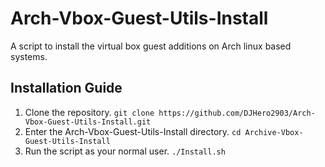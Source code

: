 # Arch-Vbox-Guest-Utils-Install

A script to install the virtual box guest additions on Arch linux based systems.

## Installation Guide

1. Clone the repository. `git clone https://github.com/DJHero2903/Arch-Vbox-Guest-Utils-Install.git`
1. Enter the Arch-Vbox-Guest-Utils-Install directory. `cd Archive-Vbox-Guest-Utils-Install`
1. Run the script as your normal user. `./Install.sh`
